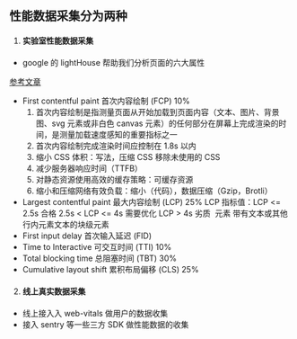 
## 性能数据采集分为两种

1. #### 实验室性能数据采集

- google 的 lightHouse 帮助我们分析页面的六大属性

[参考文章](https://zhuanlan.zhihu.com/p/617589331)
- First contentful paint 首次内容绘制 (FCP) 10%
  1. 首次内容绘制是指测量页面从开始加载到页面内容（文本、图片、背景图、svg 元素或非白色 canvas 元素）的任何部分在屏幕上完成渲染的时间，是测量加载速度感知的重要指标之一
  2. 首次内容绘制完成渲染时间应控制在 1.8s 以内
  3. 缩小 CSS 体积：写法，压缩 CSS 移除未使用的 CSS
  4. 减少服务器响应时间（TTFB）
  5. 对静态资源使用高效的缓存策略：可缓存资源
  6. 缩小和压缩网络有效负载：缩小（代码），数据压缩（Gzip，Brotli）
- Largest contentful paint 最大内容绘制 (LCP) 25%
  LCP 指标值：LCP <= 2.5s 合格 2.5s < LCP <= 4s 需要优化 LCP > 4s 劣质
   <img> 元素 带有文本或其他行内元素文本的块级元素
- First input delay 首次输入延迟 (FID)
- Time to Interactive 可交互时间 (TTI) 10%
- Total blocking time 总阻塞时间 (TBT) 30%
- Cumulative layout shift 累积布局偏移 (CLS) 25%

2. #### 线上真实数据采集

- 线上接入入 web-vitals 做用户的数据收集
- 接入 sentry 等一些三方 SDK 做性能数据的收集
